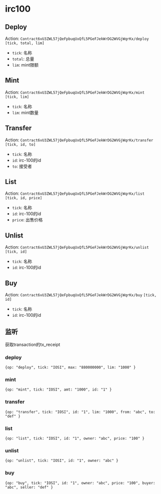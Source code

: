 # irc100

## Deploy

Action: `Contract6vU3ZWL57jQeFpbuqUxQfL5PGeFJekWrDG2WVGjWqrKx/deploy` `[tick, total, lim]`

- `tick`: 名称
- `total`: 总量
- `lim`: mint限额

## Mint

Action: `Contract6vU3ZWL57jQeFpbuqUxQfL5PGeFJekWrDG2WVGjWqrKx/mint` `[tick, lim]`

- `tick`: 名称
- `lim`: mint数量

## Transfer

Action: `Contract6vU3ZWL57jQeFpbuqUxQfL5PGeFJekWrDG2WVGjWqrKx/transfer` `[tick, id, to]`

- `tick`: 名称
- `id`: irc-100的id
- `to`: 接受者

## List

Action: `Contract6vU3ZWL57jQeFpbuqUxQfL5PGeFJekWrDG2WVGjWqrKx/list` `[tick, id, price]`

- `tick`: 名称
- `id`: irc-100的id
- `price`: 出售价格

## Unlist

Action: `Contract6vU3ZWL57jQeFpbuqUxQfL5PGeFJekWrDG2WVGjWqrKx/unlist` `[tick, id]`

- `tick`: 名称
- `id`: irc-100的id

## Buy

Action: `Contract6vU3ZWL57jQeFpbuqUxQfL5PGeFJekWrDG2WVGjWqrKx/buy` `[tick, id]`

- `tick`: 名称
- `id`: irc-100的id

## 监听

获取transaction的tx_receipt

### deploy

`{op: "deploy", tick: "IOSI", max: "880000000", lim: "1000" }`

### mint

`{op: "mint", tick: "IOSI", amt: "1000", id: "1" }`

### transfer

`{op: "transfer", tick: "IOSI", id: "1", lim: "1000", from: "abc", to: "def" }`

### list

`{op: "list", tick: "IOSI", id: "1", owner: "abc", price: "100" }`

### unlist

`{op: "unlist", tick: "IOSI", id: "1", owner: "abc" }`

### buy

`{op: "buy", tick: "IOSI", id: "1", owner: "abc", price: "100", buyer: "abc", seller: "def" }`
